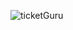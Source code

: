 ![ticketGuru](https://drive.google.com/uc?export=view&id=16qxHP3zVTBfL-Kkbeq7wdjhwesKhTNtM "ticketGuru")
